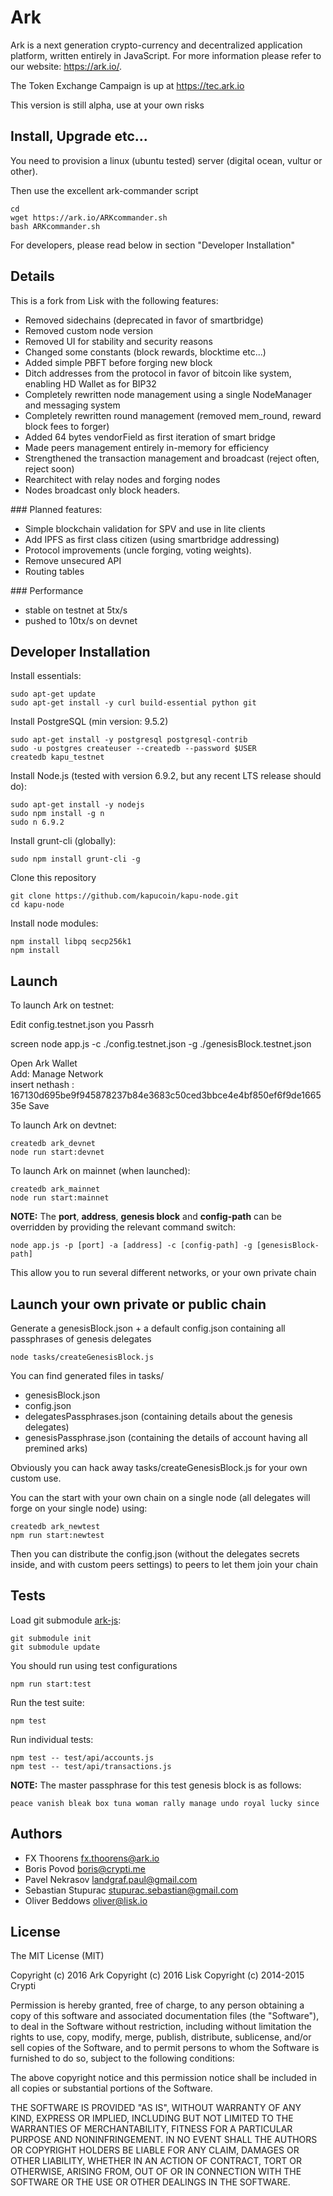 # Ark

Ark is a next generation crypto-currency and decentralized application platform, written entirely in JavaScript. For more information please refer to our website: https://ark.io/.

The Token Exchange Campaign is up at https://tec.ark.io

This version is still alpha, use at your own risks

## Install, Upgrade etc...
You need to provision a linux (ubuntu tested) server (digital ocean, vultur or other).

Then use the excellent ark-commander script
```
cd
wget https://ark.io/ARKcommander.sh
bash ARKcommander.sh
```

For developers, please read below in section "Developer Installation"

## Details

This is a fork from Lisk with the following features:
- Removed sidechains (deprecated in favor of smartbridge)
- Removed custom node version
- Removed UI for stability and security reasons
- Changed some constants (block rewards, blocktime etc...)
- Added simple PBFT before forging new block
- Ditch addresses from the protocol in favor of bitcoin like system, enabling HD Wallet as for BIP32
- Completely rewritten node management using a single NodeManager and messaging system
- Completely rewritten round management (removed mem_round, reward block fees to forger)
- Added 64 bytes vendorField as first iteration of smart bridge
- Made peers management entirely in-memory for efficiency
- Strengthened the transaction management and broadcast (reject often, reject soon)
- Rearchitect with relay nodes and forging nodes
- Nodes broadcast only block headers.

### Planned features:
- Simple blockchain validation for SPV and use in lite clients
- Add IPFS as first class citizen (using smartbridge addressing)
- Protocol improvements (uncle forging, voting weights).
- Remove unsecured API
- Routing tables

### Performance
- stable on testnet at 5tx/s
- pushed to 10tx/s on devnet


## Developer Installation

Install essentials:

```
sudo apt-get update
sudo apt-get install -y curl build-essential python git
```

Install PostgreSQL (min version: 9.5.2)

```
sudo apt-get install -y postgresql postgresql-contrib
sudo -u postgres createuser --createdb --password $USER
createdb kapu_testnet
```

Install Node.js (tested with version 6.9.2, but any recent LTS release should do):

```
sudo apt-get install -y nodejs
sudo npm install -g n
sudo n 6.9.2
```

Install grunt-cli (globally):

```
sudo npm install grunt-cli -g
```

Clone this repository
```
git clone https://github.com/kapucoin/kapu-node.git
cd kapu-node
```

Install node modules:
```
npm install libpq secp256k1
npm install
```

## Launch
To launch Ark on testnet:

Edit config.testnet.json  you Passrh

screen node app.js  -c ./config.testnet.json -g ./genesisBlock.testnet.json 

Open Ark Wallet  
Add: Manage Network  
insert nethash : 167130d695be9f945878237b84e3683c50ced3bbce4e4bf850ef6f9de166535e
Save


To launch Ark on devtnet:
```
createdb ark_devnet
node run start:devnet
```

To launch Ark on mainnet (when launched):
```
createdb ark_mainnet
node run start:mainnet
```

**NOTE:** The **port**, **address**, **genesis block** and **config-path** can be overridden by providing the relevant command switch:
```
node app.js -p [port] -a [address] -c [config-path] -g [genesisBlock-path]
```
This allow you to run several different networks, or your own private chain


## Launch your own private or public chain
Generate a genesisBlock.json + a default config.json containing all passphrases of genesis delegates
```
node tasks/createGenesisBlock.js
```
You can find generated files in tasks/
- genesisBlock.json
- config.json
- delegatesPassphrases.json (containing details about the genesis delegates)
- genesisPassphrase.json (containing the details of account having all premined arks)

Obviously you can hack away tasks/createGenesisBlock.js for your own custom use.

You can the start with your own chain on a single node (all delegates will forge on your single node) using:
```
createdb ark_newtest
npm run start:newtest
```

Then you can distribute the config.json (without the delegates secrets inside, and with custom peers settings) to peers to let them join your chain


## Tests
Load git submodule [ark-js](https://github.com/arkecosystem/ark-js):
```
git submodule init
git submodule update
```

You should run using test configurations

```
npm run start:test
```

Run the test suite:

```
npm test
```

Run individual tests:

```
npm test -- test/api/accounts.js
npm test -- test/api/transactions.js
```

**NOTE:** The master passphrase for this test genesis block is as follows:

```
peace vanish bleak box tuna woman rally manage undo royal lucky since
```


## Authors
- FX Thoorens <fx.thoorens@ark.io>
- Boris Povod <boris@crypti.me>
- Pavel Nekrasov <landgraf.paul@gmail.com>
- Sebastian Stupurac <stupurac.sebastian@gmail.com>
- Oliver Beddows <oliver@lisk.io>

## License

The MIT License (MIT)

Copyright (c) 2016 Ark
Copyright (c) 2016 Lisk
Copyright (c) 2014-2015 Crypti

Permission is hereby granted, free of charge, to any person obtaining a copy of this software and associated documentation files (the "Software"), to deal in the Software without restriction, including without limitation the rights to use, copy, modify, merge, publish, distribute, sublicense, and/or sell copies of the Software, and to permit persons to whom the Software is furnished to do so, subject to the following conditions:  

The above copyright notice and this permission notice shall be included in all copies or substantial portions of the Software.

THE SOFTWARE IS PROVIDED "AS IS", WITHOUT WARRANTY OF ANY KIND, EXPRESS OR IMPLIED, INCLUDING BUT NOT LIMITED TO THE WARRANTIES OF MERCHANTABILITY, FITNESS FOR A PARTICULAR PURPOSE AND NONINFRINGEMENT. IN NO EVENT SHALL THE AUTHORS OR COPYRIGHT HOLDERS BE LIABLE FOR ANY CLAIM, DAMAGES OR OTHER LIABILITY, WHETHER IN AN ACTION OF CONTRACT, TORT OR OTHERWISE, ARISING FROM, OUT OF OR IN CONNECTION WITH THE SOFTWARE OR THE USE OR OTHER DEALINGS IN THE SOFTWARE.
